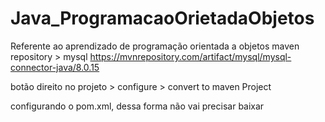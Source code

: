 # Java_ProgramacaoOrietadaObjetos
Referente ao aprendizado de programação orientada a objetos
maven repository > mysql
https://mvnrepository.com/artifact/mysql/mysql-connector-java/8.0.15

botão direito no projeto > configure > convert to maven Project

configurando o pom.xml, dessa forma não vai precisar baixar
